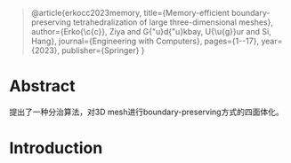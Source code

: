 > @article{erkocc2023memory,
  title={Memory-efficient boundary-preserving tetrahedralization of large three-dimensional meshes},
  author={Erko{\c{c}}, Ziya and G{\"u}d{\"u}kbay, U{\u{g}}ur and Si, Hang},
  journal={Engineering with Computers},
  pages={1--17},
  year={2023},
  publisher={Springer}
  }

# Abstract
提出了一种分治算法，对3D mesh进行boundary-preserving方式的四面体化。

# Introduction